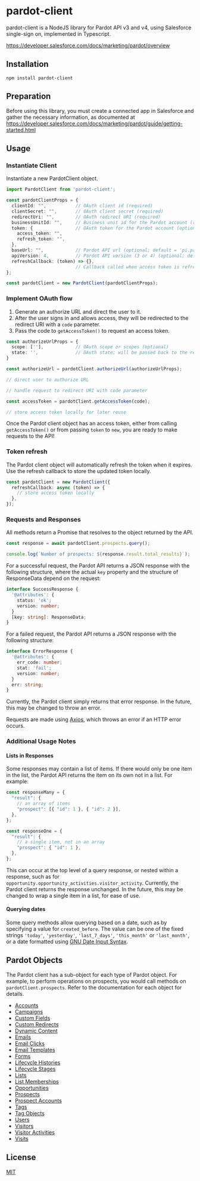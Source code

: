 # pardot-client

pardot-client is a NodeJS library for Pardot API v3 and v4, using Salesforce single-sign on, implemented in Typescript.    

https://developer.salesforce.com/docs/marketing/pardot/overview

## Installation

```shell
npm install pardot-client
```

## Preparation

Before using this library, you must create a connected app in Salesforce and gather the necessary information, as
documented at https://developer.salesforce.com/docs/marketing/pardot/guide/getting-started.html

## Usage

### Instantiate Client

Instantiate a new PardotClient object.

```typescript
import PardotClient from 'pardot-client';

const pardotClientProps = {
  clientId: "",           // OAuth client id (required)
  clientSecret: "",       // OAuth client secret (required)
  redirectUri: "",        // OAuth redirect URI (required)
  businessUnitId: "",     // Business unit id for the Pardot account (required)
  token: {                // OAuth token for the Pardot account (optional)
    access_token: "",
    refresh_token: "",
  },
  baseUrl: "",            // Pardot API url (optional; default = 'pi.pardot.com')
  apiVersion: 4,          // Pardot API version (3 or 4) (optional; default = 4)
  refreshCallback: (token) => {},
                          // Callback called when access token is refreshed (optional)
};

const pardotClient = new PardotClient(pardotClientProps);
```

### Implement OAuth flow

1. Generate an authorize URL and direct the user to it.
3. After the user signs in and allows access, they will be redirected to the redirect URI with a `code` parameter.
4. Pass the code to `getAccessToken()` to request an access token.

```typescript
const authorizeUrlProps = {
  scope: [''],            // OAuth scope or scopes (optional)
  state: '',              // OAuth state; will be passed back to the redirect URI (optional)
}

const authorizeUrl = pardotClient.authorizeUrl(authorizeUrlProps);

// direct user to authorize URL

// handle request to redirect URI with code parameter

const accessToken = pardotClient.getAccessToken(code);

// store access token locally for later reuse
```

Once the Pardot client object has an access token, either from calling `getAccessToken()` or from passing `token` to
`new`, you are ready to make requests to the API!

### Token refresh

The Pardot client object will automatically refresh the token when it expires.  Use the refresh callback to store the
updated token locally.

```typescript
const pardotClient = new PardotClient({
  refreshCallback: async (token) => {
    // store access token locally
  },
});
```

### Requests and Responses

All methods return a Promise that resolves to the object returned by the API.

```typescript
const response = await pardotClient.prospects.query();

console.log(`Number of prospects: ${response.result.total_results}`);
```

For a successful request, the Pardot API returns a JSON response with the following structure, where the actual `key`
property and the structure of ResponseData depend on the request:

```typescript
interface SuccessResponse {
  '@attributes': {
    status: 'ok';
    version: number;
  }
  [key: string]: ResponseData;
}
```

For a failed request, the Pardot API returns a JSON response with the following structure:

```typescript
interface ErrorResponse {
  '@attributes': {
    err_code: number;
    stat: 'fail';
    version: number;
  }
  err: string;
}
```

Currently, the Pardot client simply returns that error response.  In the future, this may be changed to throw an error.

Requests are made using [Axios](https://www.npmjs.com/package/axios), which throws an error if an HTTP error occurs.

### Additional Usage Notes

#### Lists in Responses

Some responses may contain a list of items.  If there would only be one item in the list, the Pardot API returns the
item on its own not in a list.  For example:

```typescript
const responseMany = {
  "result": {
    // an array of items
    "prospect": [{ "id": 1 }, { "id": 2 }],
  },
};

const responseOne = {
  "result": {
    // a single item, not in an array
    "prospect": { "id": 1 },
  },
};
```

This can occur at the top level of a query response, or nested within a response, such as for
`opportunity.opportunity_activities.visitor_activity`.  Currently, the Pardot client returns the response unchanged.
In the future, this may be changed to wrap a single item in a list, for ease of use.

#### Querying dates

Some query methods allow querying based on a date, such as by specifying a value for `created_before`.  The value can be
one of the fixed strings `'today'`, `'yesterday'`, `'last_7_days'`, `'this_month'` or `'last_month'`, or a date
formatted using [GNU Date Input Syntax](http://www.gnu.org/software/tar/manual/html_node/Date-input-formats.html).

## Pardot Objects

The Pardot client has a sub-object for each type of Pardot object.  For example, to perform operations on prospects,
you would call methods on `pardotClient.prospects`.  Refer to the documentation for each object for details.

* [Accounts](docs/accounts.md)
* [Campaigns](docs/campaigns.md)
* [Custom Fields](docs/custom-fields.md)
* [Custom Redirects](docs/custom-redirects.md)
* [Dynamic Content](docs/dynamic-content.md)
* [Emails](docs/emails.md)
* [Email Clicks](docs/email-clicks.md)
* [Email Templates](docs/email-templates.md)
* [Forms](docs/forms.md)
* [Lifecycle Histories](docs/lifecycle-histories.md)
* [Lifecycle Stages](docs/lifecycle-stages.md)
* [Lists](docs/lists.md)
* [List Memberships](docs/list-memberships.md)
* [Opportunities](docs/opportunities.md)
* [Prospects](docs/prospects.md)
* [Prospect Accounts](docs/prospects.md)
* [Tags](docs/tags.md)
* [Tag Objects](docs/tag-objects.md)
* [Users](docs/users.md)
* [Visitors](docs/visitors.md)
* [Visitor Activities](docs/visitor-activities.md)
* [Visits](docs/visits.md)

## License

[MIT](LICENSE)
